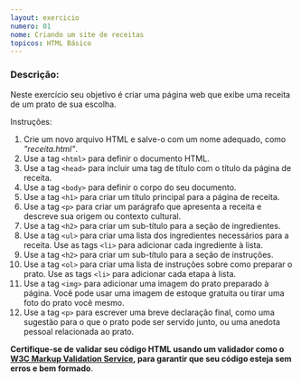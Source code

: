 ```yaml
---
layout: exercicio
numero: 01
nome: Criando um site de receitas
topicos: HTML Básico
---
```


### Descrição:

Neste exercício seu objetivo é criar uma página web que exibe uma receita de um prato de sua escolha.

Instruções:

1. Crie um novo arquivo HTML e salve-o com um nome adequado, como <em>"receita.html"</em>.
1. Use a tag `<html>` para definir o documento HTML.
1. Use a tag `<head>` para incluir uma tag de título com o título da página de receita.
1. Use a tag `<body>` para definir o corpo do seu documento.
1. Use a tag `<h1>` para criar um título principal para a página de receita.
1. Use a tag `<p>` para criar um parágrafo que apresenta a receita e descreve sua origem ou contexto cultural.
1. Use a tag `<h2>` para criar um sub-título para a seção de ingredientes.
1. Use a tag `<ul>` para criar uma lista dos ingredientes necessários para a receita. Use as tags `<li>` para adicionar cada ingrediente à lista.
1. Use a tag `<h2>` para criar um sub-título para a seção de instruções.
1. Use a tag `<ol>` para criar uma lista de instruções sobre como preparar o prato. Use as tags `<li>` para adicionar cada etapa à lista.
1. Use a tag `<img>` para adicionar uma imagem do prato preparado à página. Você pode usar uma imagem de estoque gratuita ou tirar uma foto do prato você mesmo.
1. Use a tag `<p>` para escrever uma breve declaração final, como uma sugestão para o que o prato pode ser servido junto, ou uma anedota pessoal relacionada ao prato.


**Certifique-se de validar seu código HTML usando um validador como o [W3C Markup Validation Service](https://validator.w3.org/), para garantir que seu código esteja sem erros e bem formado**.
